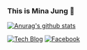 ### This is Mina Jung 👋
[![Anurag's github stats](https://github-readme-stats.vercel.app/api?username=octavesop)](https://github.com/anuraghazra/github-readme-stats)

[![Tech Blog](http://img.shields.io/badge/-Tech%20blog-black?style=flat-square&logo=github&link=https://cnldjqgkwk0130.tistory.com/)](https://cnldjqgkwk0130.tistory.com/)
[![Facebook](http://img.shields.io/badge/-Tech%20blog-blue?style=flat-square&logo=github&link=https://https://www.facebook.com/profile.php?id=100015598563259)](https://www.facebook.com/profile.php?id=100015598563259)
<!--
**octavesop/octavesop** is a ✨ _special_ ✨ repository because its `README.md` (this file) appears on your GitHub profile.

Here are some ideas to get you started:

- 🔭 I’m currently working on ...
- 🌱 I’m currently learning ...
- 👯 I’m looking to collaborate on ...
- 🤔 I’m looking for help with ...
- 💬 Ask me about ...
- 📫 How to reach me: ...
- 😄 Pronouns: ...
- ⚡ Fun fact: ...
-->
